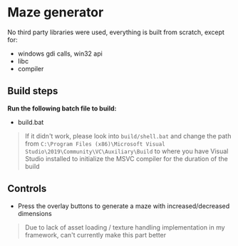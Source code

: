 # Maze generator
No third party libraries were used, everything is built from scratch, except for:
- windows gdi calls, win32 api
- libc
- compiler


## Build steps

**Run the following batch file to build:**
- build.bat

> If it didn't work, please look into `build/shell.bat` and change the path from `C:\Program Files (x86)\Microsoft Visual Studio\2019\Community\VC\Auxiliary\Build` to where you have Visual Studio installed to initialize the MSVC compiler for the duration of the build

## Controls
- Press the overlay buttons to generate a maze with increased/decreased dimensions

> Due to lack of asset loading / texture handling implementation in my framework, can't currently make this part better

